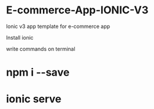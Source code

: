 # E-commerce-App-IONIC-V3
Ionic v3 app template for e-commerce app

Install ionic 

write commands on terminal

# npm i --save
# ionic serve




